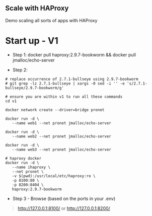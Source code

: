 ## Scale with HAProxy
Demo scaling all sorts of apps with HAProxy

# Start up - V1
- Step 1:
 docker pull haproxy:2.9.7-bookworm && docker pull jmalloc/echo-server

- Step 2:
```shell
# replace occurrence of 2.7.1-bullseye using 2.9.7-bookworm
# git grep -lz 2.7.1-bullseye | xargs -0 sed -i '' -e 's/2.7.1-bullseye/2.9.7-bookworm/g'

# ensure you are within v1 to run all these commands
cd v1

docker network create --driver=bridge pronet

docker run -d \
   --name web1 --net pronet jmalloc/echo-server
   
docker run -d \
   --name web2 --net pronet jmalloc/echo-server
   
docker run -d \
   --name web3 --net pronet jmalloc/echo-server

# haproxy docker
docker run -d \
   --name ihaproxy \
   --net pronet \
   -v $(pwd):/usr/local/etc/haproxy:ro \
   -p 8100:80 \
   -p 8200:8404 \
   haproxy:2.9.7-bookworm
```

- Step 3 - Browse (based on the ports in your .env)
> http://127.0.0.1:8100/ or http://127.0.0.1:8200/


# Start up - V2
- Step 1
```shell
# ensure you are within v2 to run all these commands
cd v2
cp .env-example .env # and change the ports in ".env" to taste
docker compose up -d
```

- Step 2 - Browse (based on the ports in your .env)
> http://127.0.0.1:8100/ or http://127.0.0.1:8200/


#  Start up - V3
The concept is to test a global variable accessible across network.

Run
   > ./floods.sh

- Step 1
```shell

# total_cpus=$(grep ^cpu\\scores /proc/cpuinfo | uniq |  awk '{print $4}')
# echo "$total_cpus"

# ensure you are within v3 to run all these commands
cd v3
cp .env-example .env # and change the ports in ".env" to taste

docker compose up --build -d

# clean up
docker exec -it v3-if_haproxy_web1-1 python read_net_2_global.py 1
docker exec -it v3-if_haproxy_web2-1 python read_net_global.py 1
```

#  Start up - V4
The concept is to test a global variable accessible across network.

Run
   > ./floods.sh

- Step 1
```shell

# total_cpus=$(grep ^cpu\\scores /proc/cpuinfo | uniq |  awk '{print $4}')
# echo "$total_cpus"

# ensure you are within v4 to run all these commands
cd v4
cp .env-example .env # and change the ports in ".env" to taste
./runner.sh

# load balancer - terminal 1
docker exec -it hxy-haproxy-if-web2-1 python load_balancer.py

# load balancer - terminal 2
docker exec -it hxy-haproxy-if-web1-1 python read_net_2_global.py 1
```